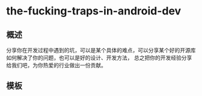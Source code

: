 # the-fucking-traps-in-android-dev
## 概述
分享你在开发过程中遇到的坑，可以是某个具体的难点，可以分享某个好的开源库如何解决了你的问题，也可以是好的设计、开发方法，
总之把你的开发经验分享给我们吧，为你热爱的行业做出一份贡献。

## 模板
